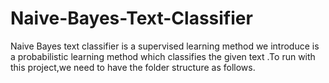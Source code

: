 # Naive-Bayes-Text-Classifier
Naive Bayes text classifier is a supervised learning method we introduce is  a probabilistic learning method which classifies the given text .To run with this project,we need to have the folder structure as follows.
